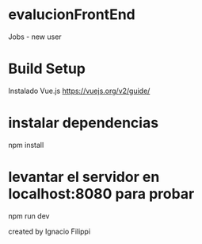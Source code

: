 # evalucionFrontEnd
Jobs - new user

# Build Setup
Instalado Vue.js https://vuejs.org/v2/guide/

# instalar dependencias
npm install

# levantar el servidor en localhost:8080 para probar
npm run dev

created by Ignacio Filippi
